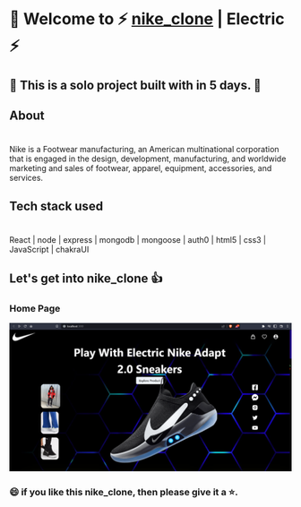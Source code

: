 # 🥰 Welcome to ⚡ [nike_clone](https://nike-clone-six.vercel.app) | Electric ⚡

## 🥇 This is a solo project built with in 5 days. 🥇
## About
#
Nike is a Footwear manufacturing, an American multinational corporation that is engaged in the design, development, manufacturing, and worldwide marketing and sales of footwear, apparel, equipment, accessories, and services.


## Tech stack used 
#

React | node | express | mongodb | mongoose | auth0 | html5 | css3 | JavaScript | chakraUI


## Let's get into nike_clone 👍
  ### Home Page 
  ![Homepage](/assets/homepage.png)

### 😄 if you like this nike_clone, then please give it a ⭐.















